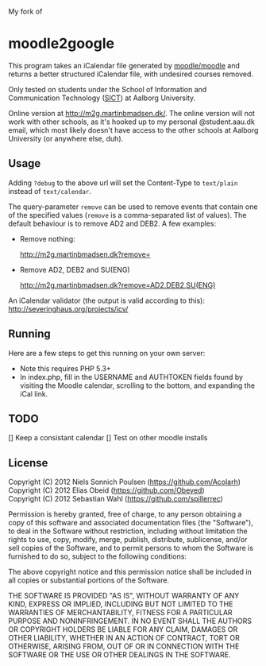My fork of

moodle2google
=============
This program takes an iCalendar file generated by [moodle/moodle](https://github.com/moodle/moodle "moodle github link") 
and returns a better structured iCalendar file, with undesired courses removed.

Only tested on students under the School of Information and Communication Technology ([SICT](http://www.sict.aau.dk/)) at Aalborg University.

Online version at http://m2g.martinbmadsen.dk/. The online version will not work with other schools, as it's hooked up to my personal @student.aau.dk email, which most likely doesn't have access to the other schools at Aalborg University (or anywhere else, duh).

Usage
-------

Adding ``?debug`` to the above url will set the Content-Type to ``text/plain``
instead of ``text/calendar``.

The query-parameter ``remove`` can be used to remove events that contain one
of the specified values (``remove`` is a comma-separated list of values).
The default behaviour is to remove AD2 and DEB2. A few examples:

* Remove nothing:

    http://m2g.martinbmadsen.dk?remove=
    
* Remove AD2, DEB2 and SU(ENG)

    http://m2g.martinbmadsen.dk?remove=AD2,DEB2,SU(ENG)


An iCalendar validator (the output is valid according to this): http://severinghaus.org/projects/icv/

Running
-------
Here are a few steps to get this running on your own server:
  * Note this requires PHP 5.3+
  * In index.php, fill in the USERNAME and AUTHTOKEN fields found by visiting the Moodle calendar, scrolling to the bottom, and expanding the iCal link.

TODO
-------
[] Keep a consistant calendar
[] Test on other moodle installs

License
-------
Copyright (C) 2012 Niels Sonnich Poulsen (https://github.com/Acolarh)  
Copyright (C) 2012 Elias Obeid (https://github.com/Obeyed)  
Copyright (C) 2012 Sebastian Wahl (https://github.com/spillerrec)

Permission is hereby granted, free of charge, to any person
obtaining a copy of this software and associated documentation
files (the "Software"), to deal in the Software without
restriction, including without limitation the rights to use,
copy, modify, merge, publish, distribute, sublicense, and/or
sell copies of the Software, and to permit persons to whom the
Software is furnished to do so, subject to the following conditions:

The above copyright notice and this permission notice shall be
included in all copies or substantial portions of the Software.

THE SOFTWARE IS PROVIDED "AS IS", WITHOUT WARRANTY OF ANY KIND,
EXPRESS OR IMPLIED, INCLUDING BUT NOT LIMITED TO THE WARRANTIES
OF MERCHANTABILITY, FITNESS FOR A PARTICULAR PURPOSE AND
NONINFRINGEMENT. IN NO EVENT SHALL THE AUTHORS OR COPYRIGHT
HOLDERS BE LIABLE FOR ANY CLAIM, DAMAGES OR OTHER LIABILITY,
WHETHER IN AN ACTION OF CONTRACT, TORT OR OTHERWISE, ARISING
FROM, OUT OF OR IN CONNECTION WITH THE SOFTWARE OR THE USE OR
OTHER DEALINGS IN THE SOFTWARE.
